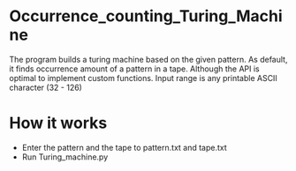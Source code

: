 # Occurrence_counting_Turing_Machine
The program builds a turing machine based on the given pattern. As default, it finds occurrence amount of a pattern in a tape. Although the API is optimal to implement custom functions. Input range is any printable ASCII character (32 - 126)

# How it works
- Enter the pattern and the tape to pattern.txt and tape.txt
- Run Turing_machine.py

